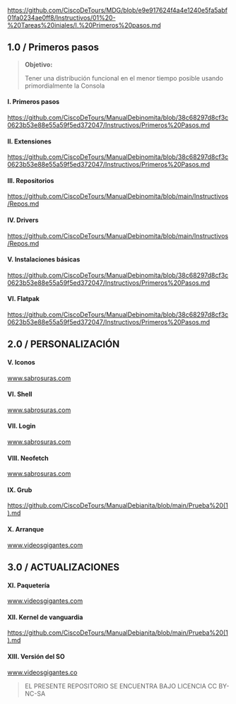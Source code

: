 https://github.com/CiscoDeTours/MDG/blob/e9e917624f4a4e1240e5fa5abf01fa0234ae0ff8/Instructivos/01%20-%20Tareas%20iniales/I.%20Primeros%20pasos.md

## 1.0 / Primeros pasos

> **Objetivo:**
> 
> Tener una distribución funcional en el menor tiempo posible usando primordialmente la Consola


#### I. Primeros pasos
https://github.com/CiscoDeTours/ManualDebinomita/blob/38c68297d8cf3c0623b53e88e55a59f5ed372047/Instructivos/Primeros%20Pasos.md


#### II. Extensiones
https://github.com/CiscoDeTours/ManualDebinomita/blob/38c68297d8cf3c0623b53e88e55a59f5ed372047/Instructivos/Primeros%20Pasos.md


#### III. Repositorios
https://github.com/CiscoDeTours/ManualDebinomita/blob/main/Instructivos/Repos.md


#### IV. Drivers
https://github.com/CiscoDeTours/ManualDebinomita/blob/main/Instructivos/Repos.md


#### V. Instalaciones básicas
https://github.com/CiscoDeTours/ManualDebinomita/blob/38c68297d8cf3c0623b53e88e55a59f5ed372047/Instructivos/Primeros%20Pasos.md


#### VI. Flatpak
https://github.com/CiscoDeTours/ManualDebinomita/blob/38c68297d8cf3c0623b53e88e55a59f5ed372047/Instructivos/Primeros%20Pasos.md


## 2.0 / PERSONALIZACIÓN 

#### V. Iconos
www.sabrosuras.com


#### VI. Shell
www.sabrosuras.com


#### VII. Login
www.sabrosuras.com


#### VIII. Neofetch
www.sabrosuras.com


#### IX. Grub
https://github.com/CiscoDeTours/ManualDebianita/blob/main/Prueba%20(1).md


#### X. Arranque
www.videosgigantes.com



## 3.0 / ACTUALIZACIONES

#### XI. Paquetería
www.videosgigantes.com


#### XII. Kernel de vanguardia
https://github.com/CiscoDeTours/ManualDebianita/blob/main/Prueba%20(1).md


#### XIII. Versión del SO
www.videosgigantes.co

> EL PRESENTE REPOSITORIO SE ENCUENTRA BAJO LICENCIA CC BY-NC-SA
